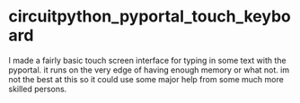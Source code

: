 # circuitpython_pyportal_touch_keyboard
I made a fairly basic touch screen interface for typing in some text with the pyportal. it runs on the very edge of having enough memory or what not. im not the best at this so it could use some major help from some much more skilled persons.
